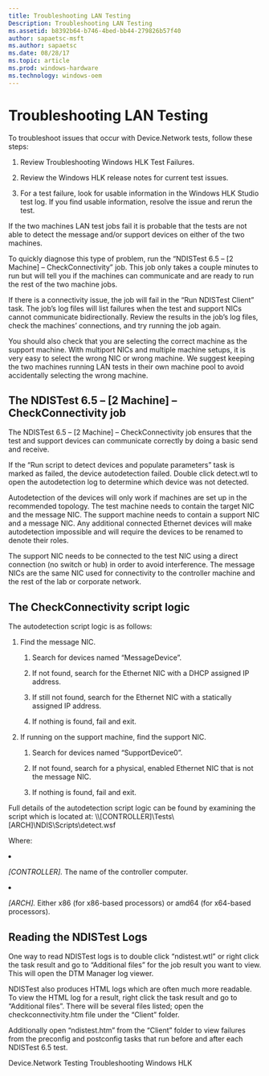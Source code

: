 ```yaml
---
title: Troubleshooting LAN Testing
Description: Troubleshooting LAN Testing
ms.assetid: b8392b64-b746-4bed-bb44-279826b57f40
author: sapaetsc-msft
ms.author: sapaetsc
ms.date: 08/28/17
ms.topic: article
ms.prod: windows-hardware
ms.technology: windows-oem
---
```


# Troubleshooting LAN Testing

To troubleshoot issues that occur with Device.Network tests, follow these steps:

1.  Review <xref rid="p_hlk.troubleshooting_windows_hlk_test_failures">Troubleshooting Windows HLK Test Failures</b>.

2.  Review the <xref hlink="http://go.microsoft.com/fwlink/?LinkID=236110">Windows HLK release notes</b> for current test issues.

3.  For a test failure, look for usable information in the Windows HLK Studio test log. If you find usable information, resolve the issue and rerun the test.

If the two machines LAN test jobs fail it is probable that the tests are not able to detect the message and/or support devices on either of the two machines.

To quickly diagnose this type of problem, run the “NDISTest 6.5 – \[2 Machine\] – CheckConnectivity” job. This job only takes a couple minutes to run but will tell you if the machines can communicate and are ready to run the rest of the two machine jobs.

If there is a connectivity issue, the job will fail in the “Run NDISTest Client” task. The job’s log files will list failures when the test and support NICs cannot communicate bidirectionally. Review the results in the job’s log files, check the machines’ connections, and try running the job again.

You should also check that you are selecting the correct machine as the support machine. With multiport NICs and multiple machine setups, it is very easy to select the wrong NIC or wrong machine. We suggest keeping the two machines running LAN tests in their own machine pool to avoid accidentally selecting the wrong machine.

## The NDISTest 6.5 – \[2 Machine\] – CheckConnectivity job

The NDISTest 6.5 – \[2 Machine\] – CheckConnectivity job ensures that the test and support devices can communicate correctly by doing a basic send and receive.

If the “Run script to detect devices and populate parameters” task is marked as failed, the device autodetection failed. Double click detect.wtl to open the autodetection log to determine which device was not detected.

Autodetection of the devices will only work if machines are set up in the recommended topology. The test machine needs to contain the target NIC and the message NIC. The support machine needs to contain a support NIC and a message NIC. Any additional connected Ethernet devices will make autodetection impossible and will require the devices to be renamed to denote their roles.

The support NIC needs to be connected to the test NIC using a direct connection (no switch or hub) in order to avoid interference. The message NICs are the same NIC used for connectivity to the controller machine and the rest of the lab or corporate network.

## The CheckConnectivity script logic

The autodetection script logic is as follows:

1.  Find the message NIC.

    1.  Search for devices named “MessageDevice”.

    2.  If not found, search for the Ethernet NIC with a DHCP assigned IP address.

    3.  If still not found, search for the Ethernet NIC with a statically assigned IP address.

    4.  If nothing is found, fail and exit.

2.  If running on the support machine, find the support NIC.

    1.  Search for devices named “SupportDevice0”.

    2.  If not found, search for a physical, enabled Ethernet NIC that is not the message NIC.

    3.  If nothing is found, fail and exit.

Full details of the autodetection script logic can be found by examining the script which is located at: \\\\\[CONTROLLER\]\\Tests\\\[ARCH\]\\NDIS\\Scripts\\detect.wsf

Where:

<list nobullets="1">

<li>
*\[CONTROLLER\].* The name of the controller computer.

</li>
<li>
*\[ARCH\].* Either x86 (for x86-based processors) or amd64 (for x64-based processors).

</li>
</ul>
## Reading the NDISTest Logs

One way to read NDISTest logs is to double click “ndistest.wtl” or right click the task result and go to “Additional files” for the job result you want to view. This will open the DTM Manager log viewer.

NDISTest also produces HTML logs which are often much more readable. To view the HTML log for a result, right click the task result and go to “Additional files”. There will be several files listed; open the checkconnectivity.htm file under the “Client” folder.

Additionally open “ndistest.htm” from the “Client” folder to view failures from the preconfig and postconfig tasks that run before and after each NDISTest 6.5 test.

<seealso> <xref rid="p_hlk_test.device_network_tests">Device.Network Testing</b> <xref rid="p_hlk.troubleshooting_windows_hlk">Troubleshooting Windows HLK</b> </seealso>



